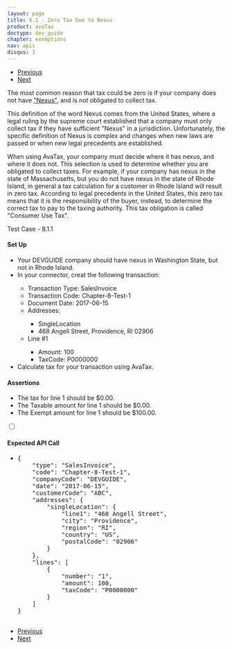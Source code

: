 ```yaml
---
layout: page
title: 8.1 - Zero Tax Due to Nexus
product: avaTax
doctype: dev_guide
chapter: exemptions
nav: apis
disqus: 1
---
```

<ul class="pager">
  <li class="previous"><a href="/avatax/dev-guide/exemptions/"><i class="glyphicon glyphicon-chevron-left"></i>Previous</a></li>
  <li class="next"><a href="/avatax/dev-guide/exemptions/states-that-do-not-collect-sales-tax/">Next<i class="glyphicon glyphicon-chevron-right"></i></a></li>
</ul>

The most common reason that tax could be zero is if your company does not have <a class="dev-guide-link" href="/avatax/dev-guide/glossary/#nexus">"Nexus"</a>, and is not obligated to collect tax.

This definition of the word Nexus comes from the United States, where a legal ruling by the supreme court established that a company must only collect tax if they have sufficient "Nexus" in a jurisdiction. Unfortunately, the specific definition of Nexus is complex and changes when new laws are passed or when new legal precedents are established.  

When using AvaTax, your company must decide where it has nexus, and where it does not.  This selection is used to determine whether you are obligated to collect taxes.  For example, if your company has nexus in the state of Massachusetts, but you do not have nexus in the state of Rhode Island, in general a tax calculation for a customer in Rhode Island will result in zero tax. According to legal precedents in the United States, this zero tax means that it is the responsibility of the buyer, instead, to determine the correct tax to pay to the taxing authority. This tax obligation is called "Consumer Use Tax".

<div class="dev-guide-test" id="test1">
<div class="dev-guide-test-heading">Test Case - 8.1.1</div>
<div class="dev-guide-test-content">
<h4>Set Up</h4>
<ul class="dev-guide-list">
    <li>Your DEVGUIDE company should have nexus in Washington State, but not in Rhode Island.</li>
    <li>In your connector, creat the following transaction:</li>
        <ul class="dev-guide-list">
            <li>Transaction Type: SalesInvoice</li>
            <li>Transaction Code: Chapter-8-Test-1</li>
            <li>Document Date: 2017-06-15</li>
            <li>Addresses:</li>
            <ul class="dev-guide-list">
                <li>SingleLocation</li>
                <li>468 Angell Street, Providence, RI 02906</li>
            </ul>
            <li>Line #1</li>
            <ul class="dev-guide-list">
                <li>Amount: 100</li>
                <li>TaxCode: P0000000</li>
            </ul>
        </ul>
    <li>Calculate tax for your transaction using AvaTax.</li>
</ul>

<h4>Assertions</h4>
<ul class="dev-guide-list">
    <li>The tax for line 1 should be $0.00.</li>
    <li>The Taxable amount for line 1 should be $0.00. </li>
    <li>The Exempt amount for line 1 should be $100.00.</li>
</ul>

<div class="dev-guide-dropdown">
    <input id="checkbox_toggle" type="checkbox" />
    <i id="icon-up" class="glyphicon glyphicon-chevron-up"></i><i id="icon-down" class="glyphicon glyphicon-chevron-down"></i>
    <label for="checkbox_toggle"><h4>Expected API Call</h4></label>
    <ul class="dev-guide-dropdown-content">
        <li>
            <pre>
{
    "type": "SalesInvoice",
    "code": "Chapter-8-Test-1",
    "companyCode": "DEVGUIDE",
    "date": "2017-06-15",
    "customerCode": "ABC",
    "addresses": {
        "singleLocation": {
            "line1": "468 Angell Street",
            "city": "Providence",
            "region": "RI",
            "country": "US", 
            "postalCode": "02906"
        }
    },
    "lines": [
        {
            "number": "1",
            "amount": 100,
            "taxCode": "P0000000"
        }
    ]
}
            </pre>
        </li>
    </ul>
</div>
</div>
</div>

<ul class="pager">
   <li class="previous"><a href="/avatax/dev-guide/exemptions/"><i class="glyphicon glyphicon-chevron-left"></i>Previous</a></li>
  <li class="next"><a href="/avatax/dev-guide/exemptions/states-that-do-not-collect-sales-tax/">Next<i class="glyphicon glyphicon-chevron-right"></i></a></li>
</ul>